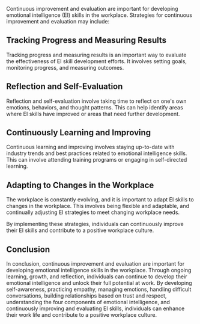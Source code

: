 
Continuous improvement and evaluation are important for developing emotional intelligence (EI) skills in the workplace. Strategies for continuous improvement and evaluation may include:

## Tracking Progress and Measuring Results

Tracking progress and measuring results is an important way to evaluate the effectiveness of EI skill development efforts. It involves setting goals, monitoring progress, and measuring outcomes.

## Reflection and Self-Evaluation

Reflection and self-evaluation involve taking time to reflect on one's own emotions, behaviors, and thought patterns. This can help identify areas where EI skills have improved or areas that need further development.

## Continuously Learning and Improving

Continuous learning and improving involves staying up-to-date with industry trends and best practices related to emotional intelligence skills. This can involve attending training programs or engaging in self-directed learning.

## Adapting to Changes in the Workplace

The workplace is constantly evolving, and it is important to adapt EI skills to changes in the workplace. This involves being flexible and adaptable, and continually adjusting EI strategies to meet changing workplace needs.

By implementing these strategies, individuals can continuously improve their EI skills and contribute to a positive workplace culture.

Conclusion
----------

In conclusion, continuous improvement and evaluation are important for developing emotional intelligence skills in the workplace. Through ongoing learning, growth, and reflection, individuals can continue to develop their emotional intelligence and unlock their full potential at work. By developing self-awareness, practicing empathy, managing emotions, handling difficult conversations, building relationships based on trust and respect, understanding the four components of emotional intelligence, and continuously improving and evaluating EI skills, individuals can enhance their work life and contribute to a positive workplace culture.
